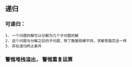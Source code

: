 ## 递归

### 可递归：

    1. 一个问题的解可以分解为几个子问题的解
    2. 这个问题与分解之后的子问题，除了数据规模不同，求解思路完全一样
    3. 存在递归终止条件

### 警惕堆栈溢出， 警惕重复运算


